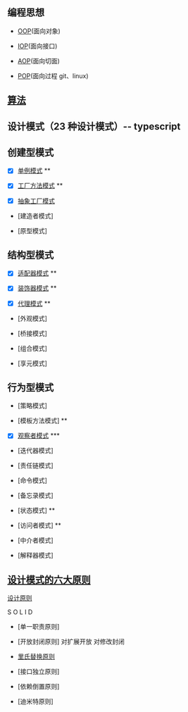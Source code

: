## 编程思想

- [OOP](./src/Programming_Ideas/OOP)(面向对象)

- [IOP](./src/Programming_Ideas/IOP)(面向接口)

- [AOP](./src/Programming_Ideas/AOP)(面向切面)

- [POP](./src/Programming_Ideas/POP)(面向过程 git、linux)

## [算法](./src/Algorithm)

## 设计模式（23 种设计模式）-- typescript

<!-- https://blog.csdn.net/jason0539/article/details/44956775 -->

## 创建型模式

- [x] [单例模式](./src/Design_Patterns/Singleton) \*\*

- [x] [工厂方法模式](./src/Design_Patterns/Factory) \*\*

- [x] [抽象工厂模式](./src/Design_Patterns/Factory)

- [建造者模式]

- [原型模式]

## 结构型模式

- [x] [适配器模式](./src/Design_Patterns/Adapter) \*\*

- [x] [装饰器模式](./src/Design_Patterns/Decorator) \*\*

- [x] [代理模式](./src/Design_Patterns/Proxy) \*\*

- [外观模式]

- [桥接模式]

- [组合模式]

- [享元模式]

## 行为型模式

- [策略模式]

- [模板方法模式] \*\*

- [x] [观察者模式](src/Design_Patterns/Observer/) \*\*\*

- [迭代器模式]

- [责任链模式]

- [命令模式]

- [备忘录模式]

- [状态模式] \*\*

- [访问者模式] \*\*

- [中介者模式]

- [解释器模式]

## [设计模式的六大原则](https://github.com/freeshineit/design_patterns/issues/20)

[设计原则](https://www.bilibili.com/video/BV1kW411P7KS/?spm_id_from=333.788.videocard.1)

S O L I D

- [单一职责原则]

- [开放封闭原则] 对扩展开放 对修改封闭

- [里氏替换原则](https://zh.wikipedia.org/wiki/%E9%87%8C%E6%B0%8F%E6%9B%BF%E6%8D%A2%E5%8E%9F%E5%88%99)

- [接口独立原则]

- [依赖倒置原则]

- [迪米特原则]
